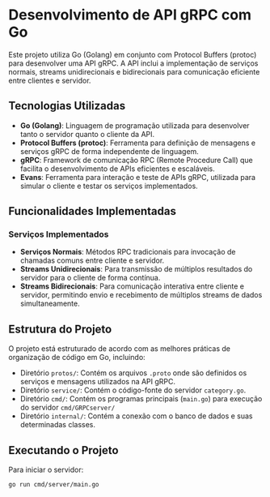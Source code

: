 # Desenvolvimento de API gRPC com Go

Este projeto utiliza Go (Golang) em conjunto com Protocol Buffers (protoc) para desenvolver uma API gRPC. A API inclui a implementação de serviços normais, streams unidirecionais e bidirecionais para comunicação eficiente entre clientes e servidor.

## Tecnologias Utilizadas

- **Go (Golang)**: Linguagem de programação utilizada para desenvolver tanto o servidor quanto o cliente da API.
- **Protocol Buffers (protoc)**: Ferramenta para definição de mensagens e serviços gRPC de forma independente de linguagem.
- **gRPC**: Framework de comunicação RPC (Remote Procedure Call) que facilita o desenvolvimento de APIs eficientes e escaláveis.
- **Evans**: Ferramenta para interação e teste de APIs gRPC, utilizada para simular o cliente e testar os serviços implementados.

## Funcionalidades Implementadas

### Serviços Implementados

- **Serviços Normais**: Métodos RPC tradicionais para invocação de chamadas comuns entre cliente e servidor.
- **Streams Unidirecionais**: Para transmissão de múltiplos resultados do servidor para o cliente de forma contínua.
- **Streams Bidirecionais**: Para comunicação interativa entre cliente e servidor, permitindo envio e recebimento de múltiplos streams de dados simultaneamente.

## Estrutura do Projeto

O projeto está estruturado de acordo com as melhores práticas de organização de código em Go, incluindo:

- Diretório `protos/`: Contém os arquivos `.proto` onde são definidos os serviços e mensagens utilizados na API gRPC.
- Diretório `service/`: Contém o código-fonte do servidor  `category.go`.
- Diretório `cmd/`: Contém os programas principais (`main.go`) para execução do servidor  `cmd/GRPCserver/` 
- Diretório `internal/`: Contém a conexão com o banco de dados e suas determinadas classes. 
## Executando o Projeto

Para iniciar o servidor:

```bash
go run cmd/server/main.go
